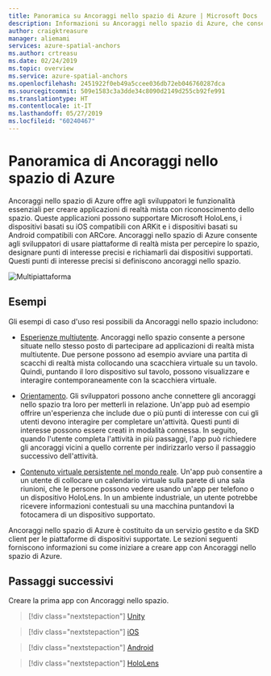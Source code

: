 ```yaml
---
title: Panoramica su Ancoraggi nello spazio di Azure | Microsoft Docs
description: Informazioni su Ancoraggi nello spazio di Azure, che consente di sviluppare esperienze di realtà mista multipiattaforma.
author: craigktreasure
manager: aliemami
services: azure-spatial-anchors
ms.author: crtreasu
ms.date: 02/24/2019
ms.topic: overview
ms.service: azure-spatial-anchors
ms.openlocfilehash: 2451922f0eb49a5ccee036db72eb046760287dca
ms.sourcegitcommit: 509e1583c3a3dde34c8090d2149d255cb92fe991
ms.translationtype: HT
ms.contentlocale: it-IT
ms.lasthandoff: 05/27/2019
ms.locfileid: "60240467"
---
```

# <a name="azure-spatial-anchors-overview"></a>Panoramica di Ancoraggi nello spazio di Azure

Ancoraggi nello spazio di Azure offre agli sviluppatori le funzionalità essenziali per creare applicazioni di realtà mista con riconoscimento dello spazio. Queste applicazioni possono supportare Microsoft HoloLens, i dispositivi basati su iOS compatibili con ARKit e i dispositivi basati su Android compatibili con ARCore. Ancoraggi nello spazio di Azure consente agli sviluppatori di usare piattaforme di realtà mista per percepire lo spazio, designare punti di interesse precisi e richiamarli dai dispositivi supportati.
Questi punti di interesse precisi si definiscono ancoraggi nello spazio.

![Multipiattaforma](./media/cross-platform.png)

## <a name="examples"></a>Esempi

Gli esempi di caso d'uso resi possibili da Ancoraggi nello spazio includono:

- [Esperienze multiutente](tutorials/tutorial-share-anchors-across-devices.md). Ancoraggi nello spazio consente a persone situate nello stesso posto di partecipare ad applicazioni di realtà mista multiutente. Due persone possono ad esempio avviare una partita di scacchi di realtà mista collocando una scacchiera virtuale su un tavolo. Quindi, puntando il loro dispositivo sul tavolo, possono visualizzare e interagire contemporaneamente con la scacchiera virtuale.

- [Orientamento](concepts/anchor-relationships-way-finding.md). Gli sviluppatori possono anche connettere gli ancoraggi nello spazio tra loro per metterli in relazione. Un'app può ad esempio offrire un'esperienza che include due o più punti di interesse con cui gli utenti devono interagire per completare un'attività. Questi punti di interesse possono essere creati in modalità connessa. In seguito, quando l'utente completa l'attività in più passaggi, l'app può richiedere gli ancoraggi vicini a quello corrente per indirizzarlo verso il passaggio successivo dell'attività.

- [Contenuto virtuale persistente nel mondo reale](how-tos/create-locate-anchors-unity.md#create-a-cloud-spatial-anchor). Un'app può consentire a un utente di collocare un calendario virtuale sulla parete di una sala riunioni, che le persone possono vedere usando un'app per telefono o un dispositivo HoloLens. In un ambiente industriale, un utente potrebbe ricevere informazioni contestuali su una macchina puntandovi la fotocamera di un dispositivo supportato.

Ancoraggi nello spazio di Azure è costituito da un servizio gestito e da SKD client per le piattaforme di dispositivi supportate. Le sezioni seguenti forniscono informazioni su come iniziare a creare app con Ancoraggi nello spazio di Azure.

## <a name="next-steps"></a>Passaggi successivi

Creare la prima app con Ancoraggi nello spazio.

> [!div class="nextstepaction"]
> [Unity](unity-overview.yml)

> [!div class="nextstepaction"]
> [iOS](quickstarts/get-started-ios.md)

> [!div class="nextstepaction"]
> [Android](quickstarts/get-started-android.md)

> [!div class="nextstepaction"]
> [HoloLens](quickstarts/get-started-hololens.md)
